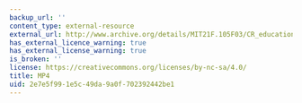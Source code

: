```yaml
---
backup_url: ''
content_type: external-resource
external_url: http://www.archive.org/details/MIT21F.105F03/CR_education-3-220k.mp4
has_external_licence_warning: true
has_external_license_warning: true
is_broken: ''
license: https://creativecommons.org/licenses/by-nc-sa/4.0/
title: MP4
uid: 2e7e5f99-1e5c-49da-9a0f-702392442be1
---
```

